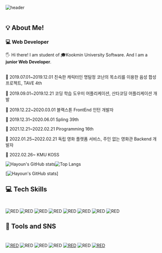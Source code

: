 
![header](https://capsule-render.vercel.app/api?type=transparent&fontColor=703ee5&text=Welcome&height=150&fontSize=60&desc=hayoun_Song%20Github%20&descAlignY=75&descAlign=60)
<br></br>
<h2>💡 About Me!  </h2>
<h3>💻 Web Developer</h3>
<h>🖐 Hi there! I am student of 🎓Kookmin University Software. And I am a <b>junior Web Developer</b>.  <br></br></h>

<d>🐶 2019.07.01~2019.12.01 친숙한 캐릭터인 명탐정 코난의 목소리를 이용한 음성 합성 프로젝트, TAVE 4th</d>

<d>🐤 2019.09.01~2019.12.21 코딩 학습 도우미 어플리케이션, 산타코딩 어플리케이션 개발</d>

<d>🐴 2019.12.22~2020.03.01 블랙스톤 FrontEnd 인턴 개발자 </d>

<d>🐧 2019.12.31~2020.06.01 Spling 39th </d>

<d>🐠 2021.12.21~2022.02.21 Pirogramming 16th </d>

<d>🐔 2022.01.25~2022.02.21 독립 영화 플렛폼 서비스, 주인 없는 영화관 Backend 개발자 </d>

<d>🦆 2022.02.26~ KMU KOSS </d>

<d></d>


![Hayoun's GitHub stats](https://github-readme-stats.vercel.app/api?username=hayounSong&show_icons=true&)![Top Langs](https://github-readme-stats.vercel.app/api/top-langs/?username=hayounSong&layout=compact)

[![Hayoun's GitHub stats](https://github-readme-stats.vercel.app/api?username=hayounSong&&show_icons=true&theme=dracula)]
<h2>💻 Tech Skills <br></br></h2>


<div>
<img alt="RED" src ="https://img.shields.io/badge/Python-blue.svg?&style=for-the-badge&logo=Python&logoColor=white"/>
<img alt="RED" src ="https://img.shields.io/badge/Django-092E20.svg?&style=for-the-badge&logo=Django&logoColor=white"/>
<img alt="RED" src ="https://img.shields.io/badge/JAVA-004027.svg?&style=for-the-badge&logo=Jameson&logoColor=white"/>
<img alt="RED" src ="https://img.shields.io/badge/REACT-61DAFB.svg?&style=for-the-badge&logo=React&logoColor=white"/>
<img alt="RED" src ="https://img.shields.io/badge/SPRING-6DB33F.svg?&style=for-the-badge&logo=Spring&logoColor=white"/>
<img alt="RED" src ="https://img.shields.io/badge/JAVASCRIPT-F7DF1E.svg?&style=for-the-badge&logo=JavaScript&logoColor=white"/>
<img alt="RED" src ="https://img.shields.io/badge/HTML5-E34F26.svg?&style=for-the-badge&logo=CSS3&logoColor=white"/>
<img alt="RED" src ="https://img.shields.io/badge/CSS3-1572B6.svg?&style=for-the-badge&logo=HTML5&logoColor=white"/>
</div>

<h2>📝 Tools and SNS<br></br> </h2>


<div>
<a href="https://github.com/hayounSong/"><img alt="RED" src ="https://img.shields.io/badge/Github-181717.svg?&style=for-the-badge&logo=GitHub&logoColor=white"/></a>
<img alt="RED" src ="https://img.shields.io/badge/Adobe%20XD-FF61F6.svg?&style=for-the-badge&logo=Adobe%20XD&logoColor=white"/>
<img alt="RED" src ="https://img.shields.io/badge/Firebase-FFCA28.svg?&style=for-the-badge&logo=Firebase&logoColor=white"/>
<img alt="RED" src ="https://img.shields.io/badge/Notion-000000.svg?&style=for-the-badge&logo=Notion&logoColor=white"/>
<a href="https://blog.naver.com/fishingest"><img alt="RED" src ="https://img.shields.io/badge/BLOG-03C75A.svg?&style=for-the-badge&logo=Naver&logoColor=white"/></a>
<img alt="RED" src ="https://img.shields.io/badge/fishingest@kookmin.ac.kr-EA4335.svg?&style=for-the-badge&logo=Gmail&logoColor=white"/>
<a href="https://www.instagram.com/hayoun_song/"><img alt="RED" src ="https://img.shields.io/badge/Instagram-E4405F.svg?&style=for-the-badge&logo=Instagram&logoColor=white"/></a>

</div>

<!--



**hayounSong/hayounSong** is a ✨ _special_ ✨ repository because its `README.md` (this file) appears on your GitHub profile.

Here are some ideas to get you started:

- 🔭 I’m currently working on ...
- 🌱 I’m currently learning ...
- 👯 I’m looking to collaborate on ...
- 🤔 I’m looking for help with ...
- 💬 Ask me about ...
- 📫 How to reach me: ...ㅁㄴㅇㄹㅁ
- 😄 Pronouns: ...
- ⚡ Fun fact: ...
-->
